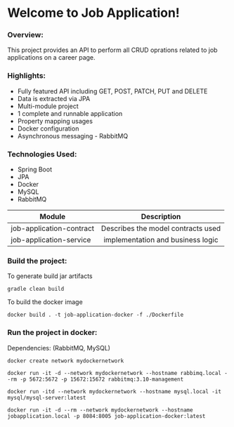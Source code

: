 # Welcome to Job Application!

### **Overview:**

This project provides an API to perform all CRUD oprations related to job applications on a career page.

### **Highlights:**

- Fully featured API including GET, POST, PATCH, PUT and DELETE
- Data is extracted via JPA
- Multi-module project
- 1 complete and runnable application
- Property mapping usages
- Docker configuration
- Asynchronous messaging - RabbitMQ



### **Technologies Used:**

- Spring Boot
- JPA
- Docker
- MySQL
- RabbitMQ




| **Module**                |  **Description**                    |
| ----------------------    |:-----------------------------------:| 
| job-application-contract  |  Describes the model contracts used |  
| job-application-service   | implementation and business logic   |                                   


### **Build the project:**

To generate build jar artifacts

```gradle clean build```

To build the docker image

```docker build . -t job-application-docker -f ./Dockerfile```

### **Run the project in docker:**

Dependencies: (RabbitMQ, MySQL)

```docker create network mydockernetwork```

```docker run -it -d --network mydockernetwork --hostname rabbimq.local --rm -p 5672:5672 -p 15672:15672 rabbitmq:3.10-management```

```docker run -itd --network mydockernetwork --hostname mysql.local -it mysql/mysql-server:latest```

```docker run -it -d --rm --network mydockernetwork --hostname jobapplication.local -p 8084:8005 job-application-docker:latest```
